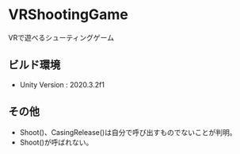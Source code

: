 # VRShootingGame
 VRで遊べるシューティングゲーム

## ビルド環境
- Unity Version : 2020.3.2f1

## その他
- Shoot()、CasingRelease()は自分で呼び出すものでないことが判明。
- Shoot()が呼ばれない。
